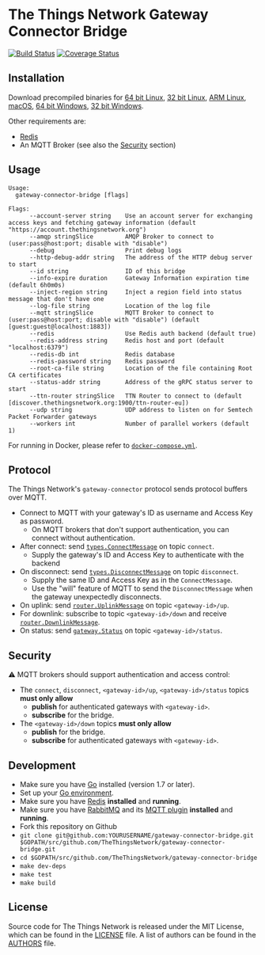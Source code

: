 # The Things Network Gateway Connector Bridge

[![Build Status](https://travis-ci.org/TheThingsNetwork/gateway-connector-bridge.svg?branch=master)](https://travis-ci.org/TheThingsNetwork/gateway-connector-bridge) [![Coverage Status](https://coveralls.io/repos/github/TheThingsNetwork/gateway-connector-bridge/badge.svg?branch=master)](https://coveralls.io/github/TheThingsNetwork/gateway-connector-bridge?branch=master)

## Installation

Download precompiled binaries for [64 bit Linux][download-linux-amd64], [32 bit Linux][download-linux-386], [ARM Linux][download-linux-arm], [macOS][download-darwin-amd64], [64 bit Windows][download-windows-amd64], [32 bit Windows][download-windows-386].

[download-linux-amd64]: https://ttnreleases.blob.core.windows.net/gateway-connector-bridge/master/gateway-connector-bridge-linux-amd64.zip
[download-linux-386]: https://ttnreleases.blob.core.windows.net/gateway-connector-bridge/master/gateway-connector-bridge-linux-386.zip
[download-linux-arm]: https://ttnreleases.blob.core.windows.net/gateway-connector-bridge/master/gateway-connector-bridge-linux-arm.zip
[download-darwin-amd64]: https://ttnreleases.blob.core.windows.net/gateway-connector-bridge/master/gateway-connector-bridge-darwin-amd64.zip
[download-windows-amd64]: https://ttnreleases.blob.core.windows.net/gateway-connector-bridge/master/gateway-connector-bridge-windows-amd64.exe.zip
[download-windows-386]: https://ttnreleases.blob.core.windows.net/gateway-connector-bridge/master/gateway-connector-bridge-windows-386.exe.zip

Other requirements are:

- [Redis](http://redis.io/download)
- An MQTT Broker (see also the [Security](#security) section)

## Usage

```
Usage:
  gateway-connector-bridge [flags]

Flags:
      --account-server string    Use an account server for exchanging access keys and fetching gateway information (default "https://account.thethingsnetwork.org")
      --amqp stringSlice         AMQP Broker to connect to (user:pass@host:port; disable with "disable")
      --debug                    Print debug logs
      --http-debug-addr string   The address of the HTTP debug server to start
      --id string                ID of this bridge
      --info-expire duration     Gateway Information expiration time (default 6h0m0s)
      --inject-region string     Inject a region field into status message that don't have one
      --log-file string          Location of the log file
      --mqtt stringSlice         MQTT Broker to connect to (user:pass@host:port; disable with "disable") (default [guest:guest@localhost:1883])
      --redis                    Use Redis auth backend (default true)
      --redis-address string     Redis host and port (default "localhost:6379")
      --redis-db int             Redis database
      --redis-password string    Redis password
      --root-ca-file string      Location of the file containing Root CA certificates
      --status-addr string       Address of the gRPC status server to start
      --ttn-router stringSlice   TTN Router to connect to (default [discover.thethingsnetwork.org:1900/ttn-router-eu])
      --udp string               UDP address to listen on for Semtech Packet Forwarder gateways
      --workers int              Number of parallel workers (default 1)
```

For running in Docker, please refer to [`docker-compose.yml`](docker-compose.yml).

## Protocol

The Things Network's `gateway-connector` protocol sends protocol buffers over MQTT.

- Connect to MQTT with your gateway's ID as username and Access Key as password.
  - On MQTT brokers that don't support authentication, you can connect without authentication.
- After connect: send [`types.ConnectMessage`](types/types.proto) on topic `connect`.
  - Supply the gateway's ID and Access Key to authenticate with the backend
- On disconnect: send [`types.DisconnectMessage`](types/types.proto) on topic `disconnect`.
  - Supply the same ID and Access Key as in the `ConnectMessage`.
  - Use the "will" feature of MQTT to send the `DisconnectMessage` when the gateway unexpectedly disconnects.
- On uplink: send [`router.UplinkMessage`](https://github.com/TheThingsNetwork/ttn/blob/develop/api/router/router.proto) on topic `<gateway-id>/up`.
- For downlink: subscribe to topic `<gateway-id>/down` and receive [`router.DownlinkMessage`](https://github.com/TheThingsNetwork/ttn/blob/develop/api/router/router.proto).
- On status: send [`gateway.Status`](https://github.com/TheThingsNetwork/ttn/blob/develop/api/gateway/gateway.proto) on topic `<gateway-id>/status`.

## Security

⚠️ MQTT brokers should support authentication and access control:

- The `connect`, `disconnect`, `<gateway-id>/up`, `<gateway-id>/status` topics **must only allow**
  - **publish** for authenticated gateways with `<gateway-id>`.
  - **subscribe** for the bridge.
- The `<gateway-id>/down` topics **must only allow**
  - **publish** for the bridge.
  - **subscribe** for authenticated gateways with `<gateway-id>`.

## Development

- Make sure you have [Go](https://golang.org) installed (version 1.7 or later).
- Set up your [Go environment](https://golang.org/doc/code.html#GOPATH).
- Make sure you have [Redis](http://redis.io/download) **installed** and **running**.
- Make sure you have [RabbitMQ](https://www.rabbitmq.com/download.html) and its [MQTT plugin](https://www.rabbitmq.com/mqtt.html) **installed** and **running**.
- Fork this repository on Github
- `git clone git@github.com:YOURUSERNAME/gateway-connector-bridge.git $GOPATH/src/github.com/TheThingsNetwork/gateway-connector-bridge.git`
- `cd $GOPATH/src/github.com/TheThingsNetwork/gateway-connector-bridge`
- `make dev-deps`
- `make test`
- `make build`

## License

Source code for The Things Network is released under the MIT License, which can be found in the [LICENSE](LICENSE) file. A list of authors can be found in the [AUTHORS](AUTHORS) file.
